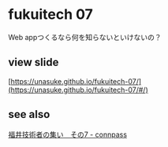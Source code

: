 # fukuitech 07
Web appつくるなら何を知らないといけないの？

## view slide
[https://unasuke.github.io/fukuitech-07/](https://unasuke.github.io/fukuitech-07/#/)

## see also
[福井技術者の集い　その7 - connpass](https://fukuitech.connpass.com/event/42160/)
